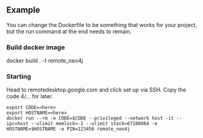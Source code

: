 ## Example

You can change the Dockerfile to be something that works for your project, but the run command at the end needs to remain.

### Build docker image

docker build . -t remote_neo4j

### Starting

Head to remotedesktop.google.com and click set up via SSH. Copy the code 4/... for later.

```
export CODE=<here>
export HOSTNAME=<here>
docker run --rm -e CODE=$CODE --privileged --network host -it --ipc=host --ulimit memlock=-1 --ulimit stack=67108864 -e HOSTNAME=$HOSTNAME -e PIN=123456 remote_neo4j
```
